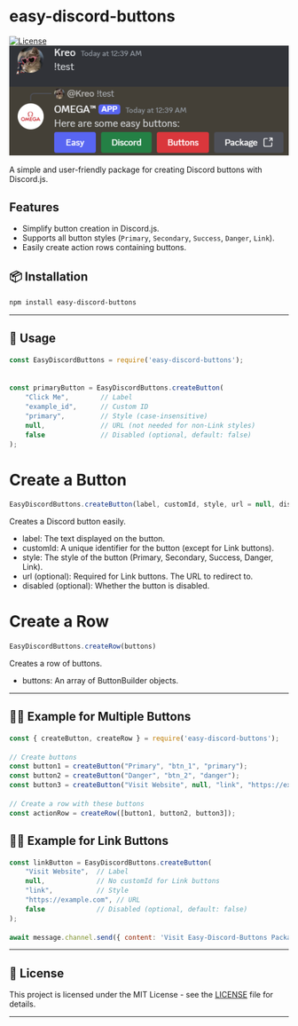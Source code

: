 # easy-discord-buttons

[![License](https://img.shields.io/badge/license-MIT-blue.svg)](LICENSE)
![Easy Discord Buttons](./assets/img.png)

A simple and user-friendly package for creating Discord buttons with Discord.js.

## Features
- Simplify button creation in Discord.js.
- Supports all button styles (`Primary`, `Secondary`, `Success`, `Danger`, `Link`).
- Easily create action rows containing buttons.

## 📦 Installation

```bash
npm install easy-discord-buttons
```

---

## 🚀 Usage

```javascript
const EasyDiscordButtons = require('easy-discord-buttons');


const primaryButton = EasyDiscordButtons.createButton(
    "Click Me",        // Label
    "example_id",      // Custom ID
    "primary",         // Style (case-insensitive)
    null,              // URL (not needed for non-Link styles)
    false              // Disabled (optional, default: false)
);

```

# Create a Button
```javascript
EasyDiscordButtons.createButton(label, customId, style, url = null, disabled = false)
```
Creates a Discord button easily.

- label: The text displayed on the button.
- customId: A unique identifier for the button (except for Link buttons).
- style: The style of the button (Primary, Secondary, Success, Danger, Link).
- url (optional): Required for Link buttons. The URL to redirect to.
- disabled (optional): Whether the button is disabled.

# Create a Row
```javascript
EasyDiscordButtons.createRow(buttons)
```
Creates a row of buttons.

- buttons: An array of ButtonBuilder objects.

---

## 🧑‍💻 Example for Multiple Buttons
```javascript
const { createButton, createRow } = require('easy-discord-buttons');

// Create buttons
const button1 = createButton("Primary", "btn_1", "primary");
const button2 = createButton("Danger", "btn_2", "danger");
const button3 = createButton("Visit Website", null, "link", "https://example.com");

// Create a row with these buttons
const actionRow = createRow([button1, button2, button3]);
```
## 🧑‍💻 Example for Link Buttons
```javascript
const linkButton = EasyDiscordButtons.createButton(
    "Visit Website",  // Label
    null,             // No customId for Link buttons
    "link",           // Style
    "https://example.com", // URL
    false             // Disabled (optional, default: false)
);

await message.channel.send({ content: 'Visit Easy-Discord-Buttons Package!:', components: [EasyDiscordButtons.createRow([linkButton])] });

```

---

## 📝 License

This project is licensed under the MIT License - see the [LICENSE](LICENSE) file for details.

---
